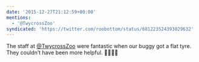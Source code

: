 ```yaml
---
date: '2015-12-27T21:12:59+00:00'
mentions:
  - '@TwycrossZoo'
syndicated: 'https://twitter.com/roobottom/status/681223524393029632'
---
```

The staff at [@TwycrossZoo](https://twitter.com/@TwycrossZoo) were fantastic when our buggy got a flat tyre. They couldn’t have been more helpful. 👶🏼👍🏼
